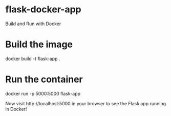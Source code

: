 # flask-docker-app

Build and Run with Docker
# Build the image
docker build -t flask-app .

# Run the container
docker run -p 5000:5000 flask-app

Now visit http://localhost:5000 in your browser to see the Flask app running in Docker!
